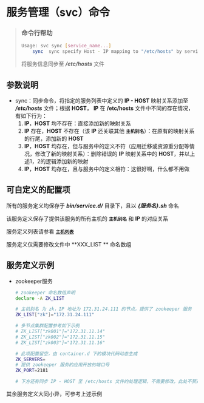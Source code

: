 # 服务管理（svc）命令

> ### 命令行帮助
>
> ```bash
> Usage: svc sync [service_name...]
>     sync  sync specify Host - IP mapping to "/etc/hosts" by service name, if no service name specified, all service in "service.d" will be synced.
> ```
>
> 将服务信息同步至 ***/etc/hosts*** 文件

## 参数说明

* sync：同步命令，将指定的服务列表中定义的 **IP - HOST** 映射关系添加至 ***/etc/hosts*** 文件；根据 **HOST**， **IP** 在 **/etc/hosts** 文件中不同的存在情况，有如下行为：
  1. **IP**，**HOST** 均不存在：直接添加新的映射关系
  2. **IP** 存在，**HOST** 不存在（该 **IP** 还关联其他 **`主机别名`**）：在原有的映射关系的行尾，添加新的 **HOST**
  3. **IP**，**HOST** 均存在，但与服务中的定义不符（应用迁移或资源重分配等情况，修改了新的映射关系）：删除错误的 **IP** 映射关系中的 **HOST**，并以上述1，2的逻辑添加新的映射
  4. **IP**，**HOST** 均存在，且与服务中的定义相符：这很好啊，什么都不用做

## 可自定义的配置项

所有的服务定义均保存于 ***bin/service.d/*** 目录下，且以 ***{服务名}.sh*** 命名

该服务定义保存了提供该服务的所有主机的 **`主机别名`** 和 **IP** 的对应关系

服务定义列表请参看 [ **`主机列表`** ](documents/inventory.md)

服务定义仅需要修改文件中 **XXX_LIST ** 命名数组

## 服务定义示例

* zookeeper服务

  ```bash
  # zookeeper 命名数组声明
  declare -A ZK_LIST
  
  # 主机别名 为 zk，IP 地址为 172.31.24.111 的节点，提供了 zookeeper 服务
  ZK_LIST["zk"]="172.31.24.111"
  
  # 多节点集群配置参考如下示例
  # ZK_LIST["zk001"]="172.31.11.14"
  # ZK_LIST["zk002"]="172.31.11.15"
  # ZK_LIST["zk003"]="172.31.11.16"
  
  # 此项配置留空，由 container.d 下的模块代码动态生成
  ZK_SERVERS=
  # 提供 zookeeper 服务的应用开放的端口号
  ZK_PORT=2181
  
  # 下方还有同步 IP - HOST 至 /etc/hosts 文件的处理逻辑，不需要修改，此处不赘述
  
  ```

其余服务定义大同小异，可参考上述示例